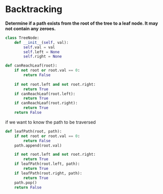 # Backtracking
**Determine if a path exists from the root of the tree to a leaf node. It may not contain any zeroes.**
```python
class TreeNode:
    def __init__(self, val):
        self.val = val
        self.left = None
        self.right = None

def canReachLeaf(root):
    if not root or root.val == 0:
        return False
    
    if not root.left and not root.right:
        return True
    if canReachLeaf(root.left):
        return True
    if canReachLeaf(root.right):
        return True
    return False

```
if we want to know the path to be traversed
```python
def leafPath(root, path):
    if not root or root.val == 0:
        return False
    path.append(root.val)

    if not root.left and not root.right:
        return True
    if leafPath(root.left, path):
        return True
    if leafPath(root.right, path):
        return True
    path.pop()
    return False
```
